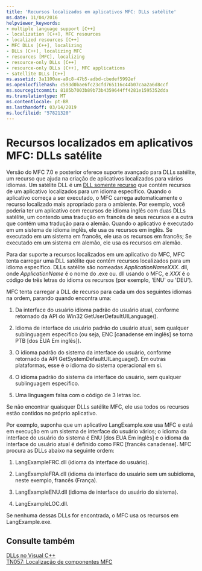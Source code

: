 ```yaml
---
title: 'Recursos localizados em aplicativos MFC: DLLs satélite'
ms.date: 11/04/2016
helpviewer_keywords:
- multiple language support [C++]
- localization [C++], MFC resources
- localized resources [C++]
- MFC DLLs [C++], localizing
- DLLs [C++], localizing MFC
- resources [MFC], localizing
- resource-only DLLs [C++]
- resource-only DLLs [C++], MFC applications
- satellite DLLs [C++]
ms.assetid: 3a1100ae-a9c8-47b5-adbd-cbedef5992ef
ms.openlocfilehash: c593d0bae6fc23cfd765116c44b07caa2a6d8ccf
ms.sourcegitcommit: 8105b7003b89b73b4359644ff4281e1595352dda
ms.translationtype: MT
ms.contentlocale: pt-BR
ms.lasthandoff: 03/14/2019
ms.locfileid: "57821320"
---
```

# <a name="localized-resources-in-mfc-applications-satellite-dlls"></a>Recursos localizados em aplicativos MFC: DLLs satélite

Versão do MFC 7.0 e posterior oferece suporte avançado para DLLs satélite, um recurso que ajuda na criação de aplicativos localizados para vários idiomas. Um satélite DLL é um [DLL somente recurso](creating-a-resource-only-dll.md) que contém recursos de um aplicativo localizados para um idioma específico. Quando o aplicativo começa a ser executado, o MFC carrega automaticamente o recurso localizado mais apropriado para o ambiente. Por exemplo, você poderia ter um aplicativo com recursos de idioma inglês com duas DLLs satélite, um contendo uma tradução em francês de seus recursos e a outra que contém uma tradução para o alemão. Quando o aplicativo é executado em um sistema de idioma inglês, ele usa os recursos em inglês. Se executado em um sistema em francês, ele usa os recursos em francês; Se executado em um sistema em alemão, ele usa os recursos em alemão.

Para dar suporte a recursos localizados em um aplicativo do MFC, MFC tenta carregar uma DLL satélite que contém recursos localizados para um idioma específico. DLLs satélite são nomeadas *ApplicationNameXXX*. dll, onde *ApplicationName* é o nome do .exe ou. dll usando o MFC, e *XXX* é o código de três letras do idioma os recursos (por exemplo, 'ENU' ou 'DEU').

MFC tenta carregar a DLL de recurso para cada um dos seguintes idiomas na ordem, parando quando encontra uma:

1. Da interface do usuário idioma padrão do usuário atual, conforme retornado da API do Win32 GetUserDefaultUILanguage().

1. Idioma de interface do usuário padrão do usuário atual, sem qualquer sublinguagem específico (ou seja, ENC [canadense em inglês] se torna PTB [dos EUA Em inglês]).

1. O idioma padrão do sistema da interface do usuário, conforme retornado da API GetSystemDefaultUILanguage(). Em outras plataformas, esse é o idioma do sistema operacional em si.

1. O idioma padrão do sistema da interface do usuário, sem qualquer sublinguagem específico.

1. Uma linguagem falsa com o código de 3 letras loc.

Se não encontrar quaisquer DLLs satélite MFC, ele usa todos os recursos estão contidos no próprio aplicativo.

Por exemplo, suponha que um aplicativo LangExample.exe usa MFC e está em execução em um sistema de interface do usuário vários; o idioma da interface do usuário do sistema é ENU [dos EUA Em inglês] e o idioma da interface do usuário atual é definido como FRC [francês canadense]. MFC procura as DLLs abaixo na seguinte ordem:

1. LangExampleFRC.dll (idioma da interface do usuário).

1. LangExampleFRA.dll (idioma da interface do usuário sem um subidioma, neste exemplo, francês (França).

1. LangExampleENU.dll (idioma de interface do usuário do sistema).

1. LangExampleLOC.dll.

Se nenhuma dessas DLLs for encontrada, o MFC usa os recursos em LangExample.exe.

## <a name="see-also"></a>Consulte também

[DLLs no Visual C++](dlls-in-visual-cpp.md)<br/>
[TN057: Localização de componentes MFC](../mfc/tn057-localization-of-mfc-components.md)
